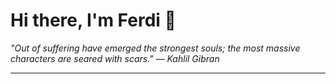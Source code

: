 <h1>Hi there, I'm Ferdi 👋</h1>

<p><em>
  "Out of suffering have emerged the strongest souls; the most massive characters are seared with scars." — Kahlil Gibran
</em></p>

---
